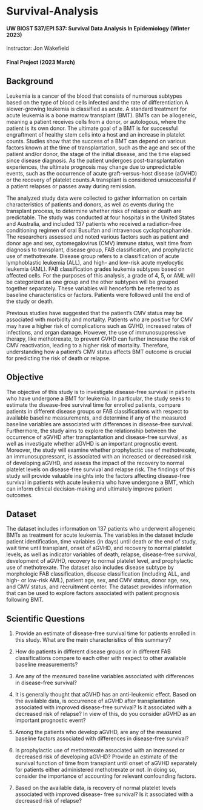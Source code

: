 # Survival-Analysis
#### UW BIOST 537/EPI 537: Survival Data Analysis In Epidemiology (Winter 2023)
instructor: Jon Wakefield

#### Final Project (2023 March)

## Background

Leukemia is a cancer of the blood that consists of numerous subtypes based on the type of blood cells infected and the rate of differentiation.A slower-growing leukemia is classified as acute. A standard treatment for acute leukemia is a bone marrow transplant (BMT). BMTs can be allogeneic, meaning a patient receives cells from a donor, or autologous, where the patient is its own donor.  The ultimate goal of a BMT is for successful engraftment of healthy stem cells into a host and an increase in platelet counts. Studies show that the success of a BMT can depend on various factors known at the time of transplantation, such as the age and sex of the patient and/or donor, the stage of the initial disease, and the time elapsed since disease diagnosis. As the patient undergoes post-transplantation experiences, the ultimate prognosis may change due to unpredictable events, such as the occurrence of acute graft-versus-host disease (aGVHD) or the recovery of platelet counts.A transplant is considered unsuccessful if a patient relapses or passes away during remission. 

The analyzed study data were collected to gather information on certain characteristics of patients and donors, as well as events during the transplant process, to determine whether risks of relapse or death are predictable. The study was conducted at four hospitals in the United States and Australia, and included 137 patients who received a radiation-free conditioning regimen of oral Busulfan and intravenous cyclophosphamide. The researchers assessed and noted various factors such as patient and donor age and sex, cytomegalovirus (CMV) immune status, wait time from diagnosis to transplant, disease group, FAB classification, and prophylactic use of methotrexate. Disease group refers to a classification of acute lymphoblastic leukemia (ALL), and high- and low-risk acute myelocytic leukemia (AML). FAB classification grades leukemia subtypes based on affected cells. For the purposes of this analysis, a grade of 4, 5, or AML will be categorized as one group and the other subtypes will be grouped together separately. These variables will henceforth be referred to as baseline characteristics or factors. Patients were followed until the end of the study or death.

Previous studies have suggested that the patient’s CMV status may be associated with morbidity and mortality. Patients who are positive for CMV may have a higher risk of complications such as GVHD, increased rates of infections, and organ damage. However, the use of immunosuppressive therapy, like methotrexate, to prevent GVHD can further increase the risk of CMV reactivation, leading to a higher risk of mortality. Therefore, understanding how a patient’s CMV status affects BMT outcome is crucial for predicting the risk of death or relapse. 

## Objective

The objective of this study is to investigate disease-free survival in patients who have undergone a BMT for leukemia. In particular, the study seeks to estimate the disease-free survival time for enrolled patients, compare patients in different disease groups or FAB classifications with respect to available baseline measurements, and determine if any of the measured baseline variables are associated with differences in disease-free survival. Furthermore, the study aims to explore the relationship between the occurrence of aGVHD after transplantation and disease-free survival, as well as investigate whether aGVHD is an important prognostic event. Moreover, the study will examine whether prophylactic use of methotrexate, an immunosuppressant, is associated with an increased or decreased risk of developing aGVHD, and assess the impact of the recovery to normal platelet levels on disease-free survival and relapse risk. The findings of this study will provide valuable insights into the factors affecting disease-free survival in patients with acute leukemia who have undergone a BMT, which can inform clinical decision-making and ultimately improve patient outcomes.

## Dataset

The dataset includes information on 137 patients who underwent allogeneic BMTs as treatment for acute leukemia. The variables in the dataset include patient identification, time variables (in days) until death or the end of study, wait time until transplant, onset of aGVHD, and recovery to normal platelet levels, as well as indicator variables of death, relapse, disease-free survival, development of aGVHD, recovery to normal platelet level, and prophylactic use of methotrexate. The dataset also includes disease subtype by morphologic FAB classification, disease classification (including ALL, and high- or low-risk AML), patient age, sex, and CMV status, donor age, sex, and CMV status, and recruitment center. The dataset provides information that can be used to explore factors associated with patient prognosis following BMT. 

## Scientific Questions

1. Provide an estimate of disease-free survival time for patients enrolled in this study. What are the main characteristics of this summary?

2. How do patients in different disease groups or in different FAB classifications compare to each other with respect to other available baseline measurements?

3. Are any of the measured baseline variables associated with differences in disease-free survival?

4. It is generally thought that aGVHD has an anti-leukemic effect. Based on the available data, is occurrence of aGVHD after transplantation associated with improved disease-free survival? Is it associated with a decreased risk of relapse? In view of this, do you consider aGVHD as an important prognostic event?

5. Among the patients who develop aGVHD, are any of the measured baseline factors associated with differences in disease-free survival?

6. Is prophylactic use of methotrexate associated with an increased or decreased risk of developing aGVHD? Provide an estimate of the survival function of time from transplant until onset of aGVHD separately for patients either administered methotrexate or not. In doing so, consider the importance of accounting for relevant confounding factors.

7. Based on the available data, is recovery of normal platelet levels associated with improved disease- free survival? Is it associated with a decreased risk of relapse?

